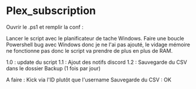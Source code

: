 # Plex_subscription
Ouvrir le .ps1 et remplir la conf : 

Lancer le script avec le planificateur de tache Windows. 
Faire une boucle Powershell bug avec Windows donc je ne l'ai pas ajouté, le vidage mémoire ne fonctionne pas donc le script va prendre de plus en plus de RAM.

1.0 : update du script
1.1 : Ajout des notifs discord
1.2 : Sauvegarde du CSV dans le dossier Backup (1 fois par jour)

A faire : 
Kick via l'ID plutôt que l'username
Sauvegarde du CSV : OK
